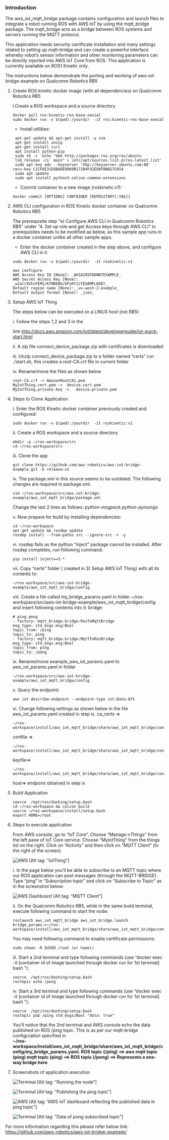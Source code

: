 ### Introduction
The aws_iot_mqtt_bridge package contains configuration and launch files to integrate a robot running ROS with AWS IoT by using the mqtt_bridge package. The mqtt_bridge acts as a bridge between ROS systems and servers running the MQTT protocol.

This application needs security certificate installation and many settings related to setting up mqtt-bridge and can create a powerful interface whereby robot’s sensor information and other monitoring parameters can be directly injected into AWS IoT Core from ROS. This application is currently available on ROS1 Kinetic only.

The instructions below demonstrate the porting and working of aws-iot-bridge-example on Qualcomm Robotics RB5


1. Create ROS kinetic docker image (with all dependencies) on Qualcomm Robotics RB5

    i.Create a ROS workspace and a source directory
    ```
    docker pull ros:kinetic-ros-base-xenial
    sudo docker run -v $(pwd):/yourdir  -it ros:kinetic-ros-base-xenial
    ```
   - Install utilities:
   ```
    apt-get update && apt-get install -y vim
    apt-get install unzip
    apt-get install curl
    apt install python-pip
    sudo sh -c 'echo "deb http://packages.ros.org/ros/ubuntu `lsb_release -cs` main" > /etc/apt/sources.list.d/ros-latest.list'
    sudo apt-key adv --keyserver 'hkp://keyserver.ubuntu.com:80' --recv-key C1CF6E31E6BADE8868B172B4F42ED6FBAB17C654
    sudo apt update
    sudo apt install python3-colcon-common-extensions
    ```
    
    - Commit container to a new image (roskinetic:v1):
    ```
    docker commit [OPTIONS] CONTAINER [REPOSITORY[:TAG]]
    ```
2. AWS CLI configuration in ROS Kinetic docker container on Qualcomm Robotics RB5

    The prerequisite step "e) Configure AWS CLI in Qualcomm Robotics RB5"  under  "4. Set up role and get Access keys through AWS CLI" in prerequisites needs to be modified as below, as this sample app runs in a docker container unlike all other sample apps.
    - Enter the docker container created in the step above, and configure AWS CLI in it
    ```
    sudo docker run -v $(pwd):/yourdir  -it roskinetic:v1
    ```
    ```
    aws configure 
    AWS Access Key ID [None]: _AKIAIOSFODNN7EXAMPLE_
    AWS Secret Access Key [None]: _wJalrXUtnFEMI/K7MDENG/bPxRfiCYEXAMPLEKEY_
    Default region name [None]: _us-west-2-example_
    Default output format [None]: _json_
    ```
    
    
3. Setup AWS IoT Thing

    The steps below can be executed on a LINUX host (not RB5)
    
    i. Follow the steps 1,2 and 3 in the
    
    link-http://docs.aws.amazon.com/iot/latest/developerguide/iot-quick-start.html
    
    ii. A zip file connect_device_package.zip with certificates is downloaded
    
    iii. Unzip connect_device_package.zip to a folder named “certs”
    run ./start.sh, this creates a root-CA.crt file in current folder
    
    iv. Rename/move the files as shown below
    ```
    root-CA.crt -> AmazonRootCA1.pem
    MyIotThing.cert.pem ->  device.cert.pem 
    MyIotThing.private.key ->   device.private.pem
    ```
    
4. Steps to Clone Application 

    i. Enter the ROS Kinetic docker container previously created and configured:
    ```
    sudo docker run -v $(pwd):/yourdir  -it roskinetic:v1
    ```
    ii. Create a ROS workspace and a source directory
    ```
    mkdir -p ~/ros-workspace/src 
    cd ~/ros-workspace/src
    ```
    iii. Clone the app
    ```
    git clone https://github.com/aws-robotics/aws-iot-bridge-example.git -b release-v1
    ```
    iv. The package.xml in this source seems to be outdated. The following changes are required in package.xml. 
    ```
    vim ~/ros-workspace/src/aws-iot-bridge-example/aws_iot_mqtt_bridge/package.xml
    ```
    Change the last 2 lines as follows:
    <depend>_python-msgpack_</depend>
    <depend>_python-pymongo_</depend>
    
    v. Now prepare for build by installing dependencies:
    ```
    cd ~/ros-workspace 
    apt-get update && rosdep update
    rosdep install --from-paths src --ignore-src -r -y
    ```
    
    vi. rosdep fails as the python “inject” package cannot be installed. After rosdep completes, run following command:
    ```
    pip install inject==3.*  
    ```
    vii. Copy “certs” folder ( created in 3) Setup AWS IoT Thing) with all its contents to:
    ```
    ~/ros-workspace/src/aws-iot-bridge-example/aws_iot_mqtt_bridge/config
    ```
    viii. Create a file called my_bridge_params.yaml in folder
    ~/ros-workspace/src/aws-iot-bridge-example/aws_iot_mqtt_bridge/config and insert following contents into it:
    bridge:
    ```
    # ping pong
    - factory: mqtt_bridge.bridge:RosToMqttBridge
    msg_type: std_msgs.msg:Bool
    topic_from: /ping
    topic_to: ping
    - factory: mqtt_bridge.bridge:MqttToRosBridge
    msg_type: std_msgs.msg:Bool
    topic_from: ping
    topic_to: /pong
    ```
    
    ix. Rename/move example_aws_iot_params.yaml to aws_iot_params.yaml in folder
    ```
    ~/ros-workspace/src/aws-iot-bridge-example/aws_iot_mqtt_bridge/config
    ```
    
    x. Query the endpoint:
    ```
    aws iot describe-endpoint --endpoint-type iot:Data-ATS
    ```
    
    xi. Change following settings as shown below in the file aws_iot_params.yaml created in step ix.
    ca_certs =>
    ```
    ~/ros-workspace/install/aws_iot_mqtt_bridge/share/aws_iot_mqtt_bridge/config/certs/AmazonRootCA1.pem
    ```
    certfile =>
    ```
    ~/ros-workspace/install/aws_iot_mqtt_bridge/share/aws_iot_mqtt_bridge/config/certs/device.cert.pem
    ```
    keyfile=> 
    ```
    ~/ros-workspace/install/aws_iot_mqtt_bridge/share/aws_iot_mqtt_bridge/config/certs/device.private.pem
    ```
     host=> endpoint obtained in step ix 

5. Build Application 
    ```
    source  /opt/ros/dashing/setup.bash
    cd ~/ros-workspace && colcon build
    source ~/ros-workspace/install/setup.bash
    export HOME=/root
    ```
6. Steps to execute application

    From AWS console, go to “IoT Core”, Choose “Manage->Things” from the left pane of IoT Core service. Choose “MyIotThing” from the things list on the right. Click on “Activity” and then click on “_MQTT Client_” (to the right of the screen). 
    
    ![AWS](image/Mqtt_Screenshot_5.png)
    [Alt tag: ”IotThing”]
    
    i. In the page below you’ll be able to subscribe to an MQTT topic where our ROS application can post messages (through the MQTT-BRIDGE).  Type “ping” in “Subscription topic” and click on “Subscribe to Topic” as in the screenshot below:
    
    ![AWS Dashboard](image/Mqtt_Screenshot_6.png)
    [Alt tag: ”MQTT Client”]

    ii. On the Qualcomm Robotics RB5, while in the same build terminal, execute following command to start the node:
    ```
    roslaunch aws_iot_mqtt_bridge aws_iot_bridge.launch bridge_params:=~/ros-workspace/install/aws_iot_mqtt_bridge/share/aws_iot_mqtt_bridge/config/my_bridge_params.yaml
    ```
    You may need following command to enable certificate permissions:
    ```
    sudo chown -R $USER /root (or home)/ 
    ```
    iii. Start a 2nd terminal and type following commands (use “docker exec -it  [container id of image launched through docker run for 1st terminal] bash ”):
    ```
    source  /opt/ros/dashing/setup.bash 
    rostopic echo /pong
    ```
    iv. Start a 3rd terminal and type following commands (use “docker exec -it  [container id of image launched through docker run for 1st terminal] bash ”):
    ```
    source  /opt/ros/dashing/setup.bash
    rostopic pub /ping std_msgs/Bool "data: true"
    ```
    
    You’ll notice that the 2nd terminal and AWS console echo the data published on ROS /ping topic. This is as per our mqtt-bridge configuration specified in  
    **~/ros-workspace/install/aws_iot_mqtt_bridge/share/aws_iot_mqtt_bridge/config/my_bridge_params.yaml.
    ROS topic (/ping) ==> aws mqtt topic (ping)
    mqtt topic (ping) ==> ROS  topic (/pong)
    ==> Represents a one-way bridge here**
    
7. Screenshots of application execution

    ![Terminal](image/Mqtt_Screenshot_1.PNG)
    [Alt tag: ”Running the node”]
    
    ![Terminal](image/Mqtt_Screenshot_2.PNG)
    [Alt tag: ”Publishing the ping topic”]
    
    
    ![AWS](image/Mqtt_Screenshot_3.PNG)
    [Alt tag: ”AWS IoT dashboard reflecting the published data in ping topic”]
    
    ![Terminal](image/Mqtt_Screenshot_4.PNG)
    [Alt tag: ”Data of pong subscribed topic”]
    

For more information regarding this please refer below link:    
https://github.com/aws-robotics/aws-iot-bridge-example/

















